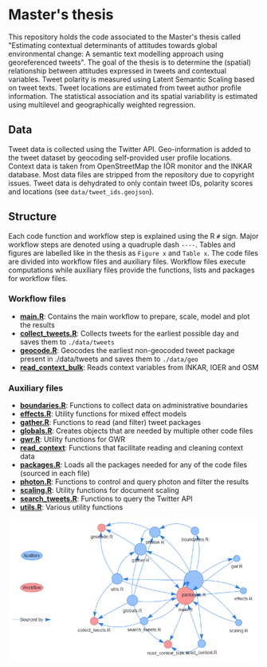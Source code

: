 # Master's thesis

This repository holds the code associated to the Master's thesis called "Estimating contextual determinants of attitudes towards global environmental change: A semantic text modelling approach using georeferenced tweets". The goal of the thesis is to determine the (spatial) relationship between attitudes expressed in tweets and contextual variables. Tweet polarity is measured using Latent Semantic Scaling based on tweet texts. Tweet locations are estimated from tweet author profile information. The statistical association and its spatial variability is estimated using multilevel and geographically weighted regression.

## Data

Tweet data is collected using the Twitter API. Geo-information is added to the tweet dataset by geocoding self-provided user profile locations. Context data is taken from OpenStreetMap the IÖR monitor and the INKAR database. Most data files are stripped from the repository due to copyright issues. Tweet data is dehydrated to only contain tweet IDs, polarity scores and locations (see `data/tweet_ids.geojson`).

## Structure

Each code function and workflow step is explained using the R `#` sign. Major workflow steps are denoted using a quadruple dash `----`. Tables and figures are labelled like in the thesis as `Figure x` and `Table x`.
The code files are divided into workflow files and auxiliary files. Workflow files execute computations while auxiliary files provide the functions, lists and packages for workflow files.

### Workflow files

-   [**main.R**](./R/main.R): Contains the main workflow to prepare, scale, model and plot the results
-   [**collect_tweets.R**](./R/collect_tweets.R): Collects tweets for the earliest possible day and saves them to `./data/tweets`
-   [**geocode.R**](./R/geocode.R): Geocodes the earliest non-geocoded tweet package present in ./data/tweets and saves them to `./data/geo`
-   [**read_context_bulk**](./R/read_context_bulk.R): Reads context variables from INKAR, IOER and OSM

### Auxiliary files

-   [**boundaries.R**](./R/boundaries.R): Functions to collect data on administrative boundaries
-   [**effects.R**](./R/effects.R): Utility functions for mixed effect models
-   [**gather.R**](./R/gather.R): Functions to read (and filter) tweet packages
-   [**globals.R**](./R/globals.R): Creates objects that are needed by multiple other code files
-   [**gwr.R**](./R/gwr.R): Utility functions for GWR
-   [**read_context**](./R/read_context.R): Functions that facilitate reading and cleaning context data
-   [**packages.R**](./R/packages.R): Loads all the packages needed for any of the code files (sourced in each file)
-   [**photon.R**](./R/photon.R): Functions to control and query photon and filter the results
-   [**scaling.R**](./R/scaling.R): Utility functions for document scaling
-   [**search_tweets.R**](./R/search_tweets.R): Functions to query the Twitter API
-   [**utils.R**](./R/utils.R): Various utility functions

![](./plots/network.png)
